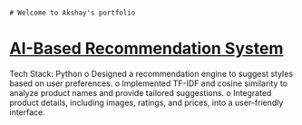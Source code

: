                                                                                            # Welcome to Akshay's portfolio

# [AI-Based Recommendation System](https://github.com/springboardmentor447/AI_STYLIST_Infosys_Internship_Oct2024/tree/akshay-chaudhari)
Tech Stack: Python
o Designed a recommendation engine to suggest styles based on user preferences.
o Implemented TF-IDF and cosine similarity to analyze product names and provide tailored suggestions.
o Integrated product details, including images, ratings, and prices, into a user-friendly interface.
